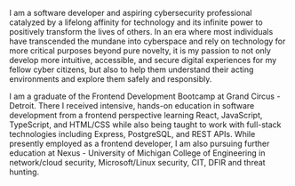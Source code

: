 I am a software developer and aspiring cybersecurity professional catalyzed by a lifelong affinity for technology and its infinite power to positively transform the lives of others. In an era where most individuals have transcended the mundane into cyberspace and rely on technology for more critical purposes beyond pure novelty, it is my passion to not only develop more intuitive, accessible, and secure digital experiences for my fellow cyber citizens, but also to help them understand their acting environments and explore them safely and responsibly.

I am a graduate of the Frontend Development Bootcamp at Grand Circus - Detroit. There I received intensive, hands-on education in software development from a frontend perspective learning React, JavaScript, TypeScript, and HTML/CSS while also being taught to work with full-stack technologies including Express, PostgreSQL, and REST APIs. While presently employed as a frontend developer, I am also pursuing further education at Nexus - University of Michigan College of Engineering in network/cloud security, Microsoft/Linux security, CIT, DFIR and threat hunting.
